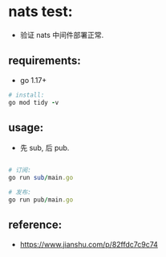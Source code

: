 # nats test:

- 验证 nats 中间件部署正常.

## requirements:

- go 1.17+

```ruby
# install:
go mod tidy -v 

```

## usage:

- 先 sub, 后 pub.

```ruby 

# 订阅:
go run sub/main.go

# 发布:
go run pub/main.go

```

## reference:

- https://www.jianshu.com/p/82ffdc7c9c74
